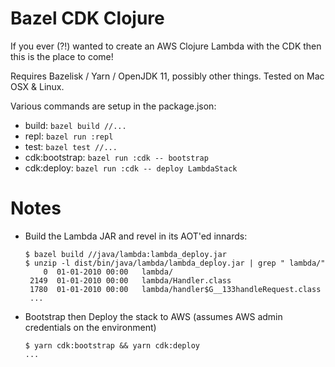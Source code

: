 Bazel CDK Clojure
=================

If you ever (?!) wanted to create an AWS Clojure Lambda with the CDK then this is the place to come! 

Requires Bazelisk / Yarn / OpenJDK 11, possibly other things. Tested on Mac OSX & Linux.

Various commands are setup in the package.json:

- build:  `bazel build //...`
- repl: `bazel run :repl`
- test: `bazel test //...`
- cdk:bootstrap: `bazel run :cdk -- bootstrap`
- cdk:deploy: `bazel run :cdk -- deploy LambdaStack`


Notes
=====

- Build the Lambda JAR and revel in its AOT'ed innards:
    
    ````
    $ bazel build //java/lambda:lambda_deploy.jar
    $ unzip -l dist/bin/java/lambda/lambda_deploy.jar | grep " lambda/" 
        0  01-01-2010 00:00   lambda/
     2149  01-01-2010 00:00   lambda/Handler.class
     1780  01-01-2010 00:00   lambda/handler$G__133handleRequest.class
     ...
    ````


- Bootstrap then Deploy the stack to AWS (assumes AWS admin credentials on the environment)

    ````
    $ yarn cdk:bootstrap && yarn cdk:deploy
    ...
